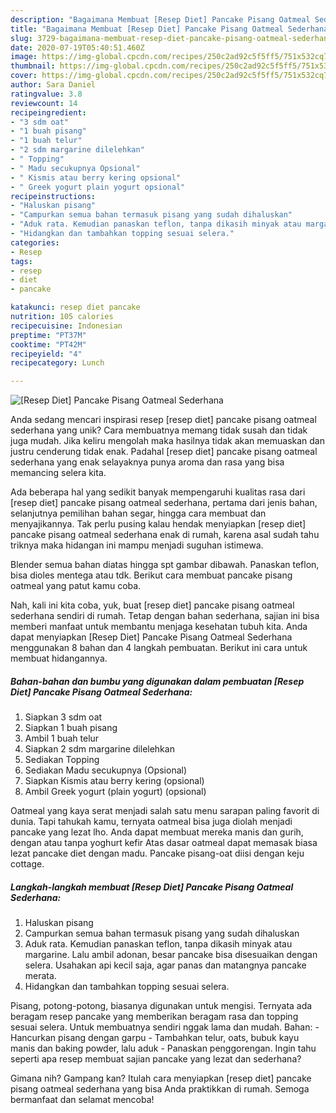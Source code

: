 ```yaml
---
description: "Bagaimana Membuat [Resep Diet] Pancake Pisang Oatmeal Sederhana, Bisa Manjain Lidah"
title: "Bagaimana Membuat [Resep Diet] Pancake Pisang Oatmeal Sederhana, Bisa Manjain Lidah"
slug: 3729-bagaimana-membuat-resep-diet-pancake-pisang-oatmeal-sederhana-bisa-manjain-lidah
date: 2020-07-19T05:40:51.460Z
image: https://img-global.cpcdn.com/recipes/250c2ad92c5f5ff5/751x532cq70/resep-diet-pancake-pisang-oatmeal-sederhana-foto-resep-utama.jpg
thumbnail: https://img-global.cpcdn.com/recipes/250c2ad92c5f5ff5/751x532cq70/resep-diet-pancake-pisang-oatmeal-sederhana-foto-resep-utama.jpg
cover: https://img-global.cpcdn.com/recipes/250c2ad92c5f5ff5/751x532cq70/resep-diet-pancake-pisang-oatmeal-sederhana-foto-resep-utama.jpg
author: Sara Daniel
ratingvalue: 3.8
reviewcount: 14
recipeingredient:
- "3 sdm oat"
- "1 buah pisang"
- "1 buah telur"
- "2 sdm margarine dilelehkan"
- " Topping"
- " Madu secukupnya Opsional"
- " Kismis atau berry kering opsional"
- " Greek yogurt plain yogurt opsional"
recipeinstructions:
- "Haluskan pisang"
- "Campurkan semua bahan termasuk pisang yang sudah dihaluskan"
- "Aduk rata. Kemudian panaskan teflon, tanpa dikasih minyak atau margarine. Lalu ambil adonan, besar pancake bisa disesuaikan dengan selera. Usahakan api kecil saja, agar panas dan matangnya pancake merata."
- "Hidangkan dan tambahkan topping sesuai selera."
categories:
- Resep
tags:
- resep
- diet
- pancake

katakunci: resep diet pancake 
nutrition: 105 calories
recipecuisine: Indonesian
preptime: "PT37M"
cooktime: "PT42M"
recipeyield: "4"
recipecategory: Lunch

---
```



![[Resep Diet] Pancake Pisang Oatmeal Sederhana](https://img-global.cpcdn.com/recipes/250c2ad92c5f5ff5/751x532cq70/resep-diet-pancake-pisang-oatmeal-sederhana-foto-resep-utama.jpg)

Anda sedang mencari inspirasi resep [resep diet] pancake pisang oatmeal sederhana yang unik? Cara membuatnya memang tidak susah dan tidak juga mudah. Jika keliru mengolah maka hasilnya tidak akan memuaskan dan justru cenderung tidak enak. Padahal [resep diet] pancake pisang oatmeal sederhana yang enak selayaknya punya aroma dan rasa yang bisa memancing selera kita.

Ada beberapa hal yang sedikit banyak mempengaruhi kualitas rasa dari [resep diet] pancake pisang oatmeal sederhana, pertama dari jenis bahan, selanjutnya pemilihan bahan segar, hingga cara membuat dan menyajikannya. Tak perlu pusing kalau hendak menyiapkan [resep diet] pancake pisang oatmeal sederhana enak di rumah, karena asal sudah tahu triknya maka hidangan ini mampu menjadi suguhan istimewa.

Blender semua bahan diatas hingga spt gambar dibawah. Panaskan teflon, bisa dioles mentega atau tdk. Berikut cara membuat pancake pisang oatmeal yang patut kamu coba.


Nah, kali ini kita coba, yuk, buat [resep diet] pancake pisang oatmeal sederhana sendiri di rumah. Tetap dengan bahan sederhana, sajian ini bisa memberi manfaat untuk membantu menjaga kesehatan tubuh kita. Anda dapat menyiapkan [Resep Diet] Pancake Pisang Oatmeal Sederhana menggunakan 8 bahan dan 4 langkah pembuatan. Berikut ini cara untuk membuat hidangannya.

<!--inarticleads1-->

##### Bahan-bahan dan bumbu yang digunakan dalam pembuatan [Resep Diet] Pancake Pisang Oatmeal Sederhana:

1. Siapkan 3 sdm oat
1. Siapkan 1 buah pisang
1. Ambil 1 buah telur
1. Siapkan 2 sdm margarine dilelehkan
1. Sediakan  Topping
1. Sediakan  Madu secukupnya (Opsional)
1. Siapkan  Kismis atau berry kering (opsional)
1. Ambil  Greek yogurt (plain yogurt) (opsional)


Oatmeal yang kaya serat menjadi salah satu menu sarapan paling favorit di dunia. Tapi tahukah kamu, ternyata oatmeal bisa juga diolah menjadi pancake yang lezat lho. Anda dapat membuat mereka manis dan gurih, dengan atau tanpa yoghurt kefir Atas dasar oatmeal dapat memasak biasa lezat pancake diet dengan madu. Pancake pisang-oat diisi dengan keju cottage. 

<!--inarticleads2-->

##### Langkah-langkah membuat [Resep Diet] Pancake Pisang Oatmeal Sederhana:

1. Haluskan pisang
1. Campurkan semua bahan termasuk pisang yang sudah dihaluskan
1. Aduk rata. Kemudian panaskan teflon, tanpa dikasih minyak atau margarine. Lalu ambil adonan, besar pancake bisa disesuaikan dengan selera. Usahakan api kecil saja, agar panas dan matangnya pancake merata.
1. Hidangkan dan tambahkan topping sesuai selera.


Pisang, potong-potong, biasanya digunakan untuk mengisi. Ternyata ada beragam resep pancake yang memberikan beragam rasa dan topping sesuai selera. Untuk membuatnya sendiri nggak lama dan mudah. Bahan: - Hancurkan pisang dengan garpu - Tambahkan telur, oats, bubuk kayu manis dan baking powder, lalu aduk - Panaskan penggorengan. Ingin tahu seperti apa resep membuat sajian pancake yang lezat dan sederhana? 

Gimana nih? Gampang kan? Itulah cara menyiapkan [resep diet] pancake pisang oatmeal sederhana yang bisa Anda praktikkan di rumah. Semoga bermanfaat dan selamat mencoba!
